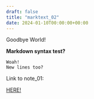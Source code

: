 ```yaml
---
draft: false
title: "marktext_02"
date: 2024-01-10T00:00:00+00:00
---
```


Goodbye World!

**Markdown syntax test?**

```What
Woah!
New lines too?
```

Link to note_01:

[HERE!](../marktext_01)
